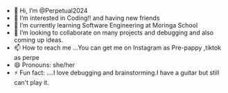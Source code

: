 - 👋 Hi, I’m @Perpetual2024
- 👀 I’m interested in Coding!! and having new friends
- 🌱 I’m currently learning Software Engineering at Moringa School
- 💞️ I’m looking to collaborate on many projects and debugging and also coming up ideas.
- 📫 How to reach me ...You can get me on Instagram as  Pre-pappy ,tiktok as perpe
- 😄 Pronouns: she/her
- ⚡ Fun fact: ....I love debugging and brainstorming.I have a guitar but still can't play it.

<!---
Perpetual2024/Perpetual2024 is a ✨ special ✨ repository because its `README.md` (this file) appears on your GitHub profile.
You can click the Preview link to take a look at your changes.
--->
